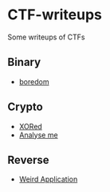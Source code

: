 # CTF-writeups
Some writeups of CTFs

## Binary

- [boredom](hsctf7_2020/binary_exploitation/boredom_/)

## Crypto

- [XORed](hsctf7_2020/crypto/XORed/)
- [Analyse me](zh3r0_2020/crypto/analyse_me)

## Reverse

- [Weird Application](uutctf_2020/reverse/WeirdApplication)
